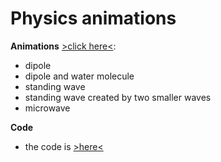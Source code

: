 # Physics animations

**Animations** [>click here<](https://github.com/HelenaMaslowska/physics-animations/tree/main/All%20animations):
- dipole
- dipole and water molecule
- standing wave
- standing wave created by two smaller waves
- microwave



**Code**
- the code is [>here<](https://github.com/HelenaMaslowska/physics-animations/blob/main/Fiz2/MainWindow.xaml.cs)
